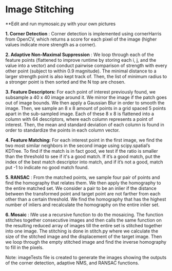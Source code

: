 # Image Stitching

**Edit and run mymosaic.py with your own pictures

**1. Corner Detection** ​​:
    Corner detection is implemented using cornerHarris from OpenCV, which
    returns a score for each pixel of the image (higher values indicate more strength as a corner).

**2. Adaptive Non-Maximal Suppression** ​​:
    We loop through each of the feature points (flattened to improve runtime by
    storing each i, j, and the value into a vector) and conduct pairwise comparison of strength with every
    other point (subject to within 0.9 magnitude). The minimal distance to a larger strength point is also kept
    track of. Then, the list of minimum radius to a stronger point is then sorted and the N top are chosen.



**3. Feature Descriptors:**
    For each point of interest previously found, we subsample a 40 x 40 image
    around it. We mirror the image if the patch goes out of image bounds. We then apply a Gaussian Blur in
    order to smooth the image. Then, we sample an 8 x 8 amount of points in a grid spaced 5 points apart in
    the sub-sampled image. Each of these 8 x 8 is flattened into a column with 64 descriptors, where each
    column represents a point of interest. Then, the mean and standard deviation of each column is found in
    order to standardize the points in each column vector.

**4. Feature Matching:**
    For each interest point in the first image, we find the two most similar
    neighbors in the second image using scipy.spatial’s KDTree. To find if the match is in fact good, we test
    if the ratio is smaller than the threshold to see if it's a good match. If it’s a good match, put the index of
    the best match descriptor into match, and if it’s not a good, match put -1 to indicate no good match
    found.
    
**5. RANSAC** ​​:
    From the matched points, we sample four pair of points and find the
    homography that relates them. We then apply the homography to the entire matched set. We consider a
    pair to be an inlier if the distance between the transformed point and target point are not farther from
    each other than a certain threshold. We find the homography that has the highest number of inliers and
    recalculate the homography on the entire inlier set.


**6. Mosaic** ​​:
    IWe use a recursive function to do the mosaicing. The function stitches
    together consecutive images and then calls the same function on the resulting reduced array of images
    till the entire set is stitched together into one image. The stitching is done in stitch.py where we
    calculate the size of the stitched image and the displacement of the target image. Then we loop through
    the empty stitched image and find the inverse homography to fill in the pixels.

Note: imageTests file is created to generate the images showing the outputs of the corner detection, adaptive
NMS, and RANSAC functions.



